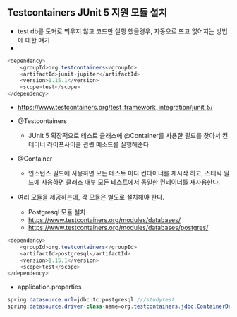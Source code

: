 ## Testcontainers JUnit 5 지원 모듈 설치

+ test db를 도커로 띄우지 않고 코드만 실행 했을경우, 자동으로 뜨고 없어지는 방법에 대한 얘기
+
```java
<dependency>
    <groupId>org.testcontainers</groupId>
    <artifactId>junit-jupiter</artifactId>
    <version>1.15.1</version>
    <scope>test</scope>
</dependency>
```

+ https://www.testcontainers.org/test_framework_integration/junit_5/

+ @Testcontainers
  - JUnit 5 확장팩으로 테스트 클래스에 @Container를 사용한 필드를 찾아서 컨테이너 라이프사이클 관련 메소드를 실행해준다.

+ @Container
  - 인스턴스 필드에 사용하면 모든 테스트 마다 컨테이너를 재시작 하고, 스태틱 필드에 사용하면 클래스 내부 모든 테스트에서 동일한 컨테이너를 재사용한다.

+ 여러 모듈을 제공하는데, 각 모듈은 별도로 설치해야 한다.
  - Postgresql 모듈 설치
  - https://www.testcontainers.org/modules/databases/
  - https://www.testcontainers.org/modules/databases/postgres/

```java
<dependency>
    <groupId>org.testcontainers</groupId>
    <artifactId>postgresql</artifactId>
    <version>1.15.1</version>
    <scope>test</scope>
</dependency>
```

+ application.properties

```java
spring.datasource.url=jdbc:tc:postgresql:///studytest
spring.datasource.driver-class-name=org.testcontainers.jdbc.ContainerDatabaseDriver
```
